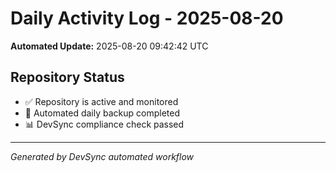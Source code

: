 # Daily Activity Log - 2025-08-20

**Automated Update:** 2025-08-20 09:42:42 UTC

## Repository Status
- ✅ Repository is active and monitored
- 🔄 Automated daily backup completed
- 📊 DevSync compliance check passed

---
*Generated by DevSync automated workflow*
